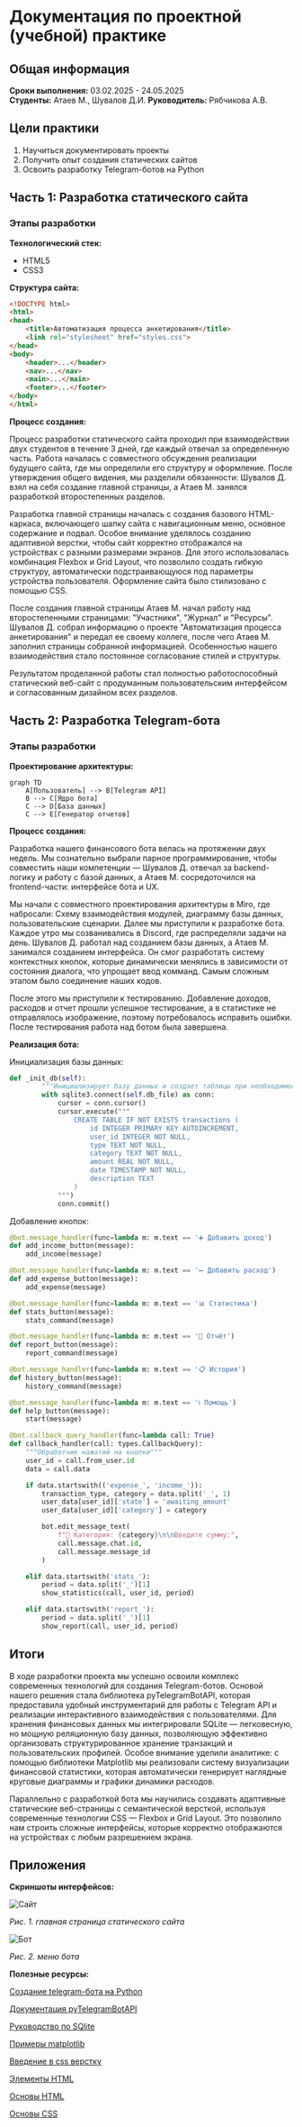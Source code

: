 # Документация по проектной (учебной) практике

## Общая информация
**Сроки выполнения:** 03.02.2025 - 24.05.2025  
**Студенты:** Атаев М., Шувалов Д.И.
**Руководитель:** Рябчикова А.В.

## Цели практики
1. Научиться документировать проекты
2. Получить опыт создания статических сайтов
3. Освоить разработку Telegram-ботов на Python

## Часть 1: Разработка статического сайта

### Этапы разработки
**Технологический стек:**
- HTML5
- CSS3

**Структура сайта:**
```HTML
<!DOCTYPE html>
<html>
<head>
    <title>Автоматизация процесса анкетирования</title>
    <link rel="stylesheet" href="styles.css">
</head>
<body>
    <header>...</header>
    <nav>...</nav>
    <main>...</main>
    <footer>...</footer>
</body>
</html>
```

**Процесс создания:**

Процесс разработки статического сайта проходил при взаимодействии двух студентов в течение 3 дней, где каждый отвечал за определенную часть. Работа началась с совместного обсуждения реализации будущего сайта, где мы определили его структуру и оформление. После утверждения общего видения, мы разделили обязанности: Шувалов Д. взял на себя создание главной страницы, а Атаев М. занялся разработкой второстепенных разделов.

Разработка главной страницы началась с создания базового HTML-каркаса, включающего шапку сайта с навигационным меню, основное содержание и подвал. Особое внимание уделялось созданию адаптивной верстки, чтобы сайт корректно отображался на устройствах с разными размерами экранов. Для этого использовалась комбинация Flexbox и Grid Layout, что позволило создать гибкую структуру, автоматически подстраивающуюся под параметры устройства пользователя. Оформление сайта было стилизовано с помощью CSS.

После создания главной страницы Атаев М. начал работу над второстепенными страницами: "Участники", "Журнал" и "Ресурсы". Шувалов Д. собрал информацию о проекте "Автоматизация процесса анкетирования" и передал ее своему коллеге, после чего Атаев М. заполнил страницы собранной информацией. Особенностью нашего взаимодействия стало постоянное согласование стилей и структуры.

Результатом проделанной работы стал полностью работоспособный статический веб-сайт с продуманным пользовательским интерфейсом и согласованным дизайном всех разделов. 


## Часть 2: Разработка Telegram-бота

### Этапы разработки

**Проектирование архитектуры:**
```mermaid
graph TD
    A[Пользователь] --> B[Telegram API]
    B --> C[Ядро бота]
    C --> D[База данных]
    C --> E[Генератор отчетов]
```
**Процесс создания:**

Разработка нашего финансового бота велась на протяжении двух недель. Мы сознательно выбрали парное программирование, чтобы совместить наши компетенции — Шувалов Д. отвечал за backend-логику и работу с базой данных, а Атаев М. сосредоточился на frontend-части: интерфейсе бота и UX.

Мы начали с совместного проектирования архитектуры в Miro, где набросали: Схему взаимодействия модулей, диаграмму базы данных, пользовательские сценарии. Далее мы приступили к разработке бота. Каждое утро мы созванивались в Discord, где распределяли задачи на день. Шувалов Д. работал над созданием базы данных, а Атаев М. занимался созданием интерфейса. Он смог разработать систему контекстных кнопок, которые динамически менялись в зависимости от состояния диалога, что упрощает ввод комманд. Самым сложным этапом было соединение наших кодов. 

После этого мы приступили к тестированию. Добавление доходов, расходов и отчет прошли успешное тестирование, а в статистике не отправлялось изображение, поэтому потребовалось исправить ошибки. После тестирования работа над ботом была завершена.

**Реализация бота:**

Инициализация базы данных:
```python
def _init_db(self):
        """Инициализирует базу данных и создает таблицы при необходимости"""
        with sqlite3.connect(self.db_file) as conn:
            cursor = conn.cursor()
            cursor.execute("""
                CREATE TABLE IF NOT EXISTS transactions (
                    id INTEGER PRIMARY KEY AUTOINCREMENT,
                    user_id INTEGER NOT NULL,
                    type TEXT NOT NULL,
                    category TEXT NOT NULL,
                    amount REAL NOT NULL,
                    date TIMESTAMP NOT NULL,
                    description TEXT
                )
            """)
            conn.commit()
```
Добавление кнопок:
```python
@bot.message_handler(func=lambda m: m.text == '➕ Добавить доход')
def add_income_button(message):
    add_income(message)

@bot.message_handler(func=lambda m: m.text == '➖ Добавить расход')
def add_expense_button(message):
    add_expense(message)

@bot.message_handler(func=lambda m: m.text == '📊 Статистика')
def stats_button(message):
    stats_command(message)

@bot.message_handler(func=lambda m: m.text == '📝 Отчёт')
def report_button(message):
    report_command(message)

@bot.message_handler(func=lambda m: m.text == '📋 История')
def history_button(message):
    history_command(message)

@bot.message_handler(func=lambda m: m.text == 'ℹ️ Помощь')
def help_button(message):
    start(message)

@bot.callback_query_handler(func=lambda call: True)
def callback_handler(call: types.CallbackQuery):
    """Обработчик нажатий на кнопки"""
    user_id = call.from_user.id
    data = call.data

    if data.startswith(('expense_', 'income_')):
        transaction_type, category = data.split('_', 1)
        user_data[user_id]['state'] = 'awaiting_amount'
        user_data[user_id]['category'] = category

        bot.edit_message_text(
            f"📌 Категория: {category}\n\nВведите сумму:",
            call.message.chat.id,
            call.message.message_id
        )

    elif data.startswith('stats_'):
        period = data.split('_')[1]
        show_statistics(call, user_id, period)

    elif data.startswith('report_'):
        period = data.split('_')[1]
        show_report(call, user_id, period)

```
## Итоги
В ходе разработки проекта мы успешно освоили комплекс современных технологий для создания Telegram-ботов. Основой нашего решения стала библиотека pyTelegramBotAPI, которая предоставила удобный инструментарий для работы с Telegram API и реализации интерактивного взаимодействия с пользователями. Для хранения финансовых данных мы интегрировали SQLite — легковесную, но мощную реляционную базу данных, позволяющую эффективно организовать структурированное хранение транзакций и пользовательских профилей. Особое внимание уделили аналитике: с помощью библиотеки Matplotlib мы реализовали систему визуализации финансовой статистики, которая автоматически генерирует наглядные круговые диаграммы и графики динамики расходов.

Параллельно с разработкой бота мы научились создавать адаптивные статические веб-страницы с семантической версткой, используя современные технологии CSS — Flexbox и Grid Layout. Это позволило нам строить сложные интерфейсы, которые корректно отображаются на устройствах с любым разрешением экрана.

## Приложения
**Скриншоты интерфейсов:**

![Сайт](images/maket.png)  

*Рис. 1. главная страница статического сайта*


![Бот](images/menu.png)  

*Рис. 2. меню бота*

**Полезные ресурсы:**

[Создание telegram-бота на Python](https://www.freecodecamp.org/news/how-to-create-a-telegram-bot-using-python/)

[Документация pyTelegramBotAPI](https://github.com/eternnoir/pyTelegramBotAPI)

[Руководство по SQlite](https://www.sqlite.org/docs.html)

[Примеры matplotlib](https://matplotlib.org/stable/gallery/index.html)

[Введение в css верстку](https://developer.mozilla.org/ru/docs/Learn_web_development/Core/CSS_layout/Introduction)

[Элементы HTML](https://developer.mozilla.org/ru/docs/Web/HTML/Element)

[Основы HTML](https://developer.mozilla.org/ru/docs/Learn_web_development/Getting_started/Your_first_website/Creating_the_content)

[Основы CSS](https://developer.mozilla.org/ru/docs/Web/CSS)
